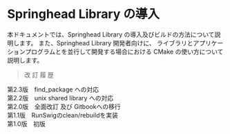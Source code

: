 # Springhead Library の導入

本ドキュメントでは、Springhead Library の導入及びビルドの方法について説明します。
また、Springhead Library 開発者向けに、
ライブラリとアプリケーションプログラムとを並行して開発する場合における
 CMake の使い方について説明します。

> 改 訂 履 歴

第2.3版　find\_package  への対応<br>
第2.2版　unix shared library への対応<br>
第2.0版　全面改訂 及び Gitbookへの移行<br>
第1.1版　RunSwigのclean/rebuildを実装<br>
第1.0版　初版
